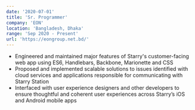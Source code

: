 ```yaml
---
date: '2020-07-01'
title: 'Sr. Programmer'
company: 'EON'
location: 'Bangladesh, Dhaka'
range: 'Sep 2020 - Present'
url: 'https://eongroup.net.bd/'
---
```


- Engineered and maintained major features of Starry's customer-facing web app using ES6, Handlebars, Backbone, Marionette and CSS
- Proposed and implemented scalable solutions to issues identified with cloud services and applications responsible for communicating with Starry Station
- Interfaced with user experience designers and other developers to ensure thoughtful and coherent user experiences across Starry’s iOS and Android mobile apps
